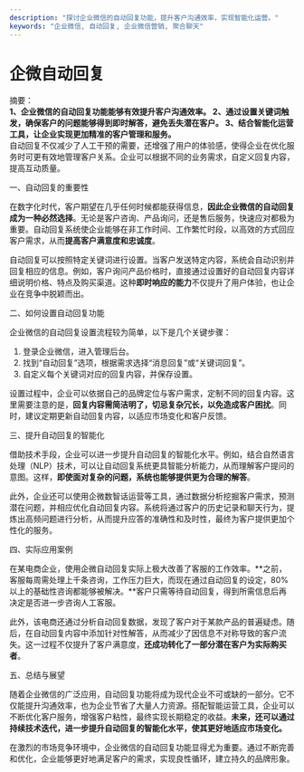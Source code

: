 ```yaml
---
description: "探讨企业微信的自动回复功能，提升客户沟通效率，实现智能化运营。"
keywords: "企业微信, 自动回复, 企业微信营销, 聚合聊天"
---
```

# 企微自动回复

摘要：  
**1、企业微信的自动回复功能能够有效提升客户沟通效率。 2、通过设置关键词触发，确保客户的问题能够得到即时解答，避免丢失潜在客户。 3、结合智能化运营工具，让企业实现更加精准的客户管理和服务。**  
自动回复不仅减少了人工干预的需要，还增强了用户的体验感，使得企业在优化服务时可更有效地管理客户关系。企业可以根据不同的业务需求，自定义回复内容，提高互动质量。

一、自动回复的重要性  

在数字化时代，客户期望在几乎任何时候都能获得信息，**因此企业微信的自动回复成为一种必然选择**。无论是客户咨询、产品询问，还是售后服务，快速应对都极为重要。自动回复系统使企业能够在非工作时间、工作繁忙时段，以高效的方式回应客户需求，从而**提高客户满意度和忠诚度**。

自动回复可以按照特定关键词进行设置。当客户发送特定内容，系统会自动识别并回复相应的信息。例如，客户询问产品价格时，直接通过设置好的自动回复内容详细说明价格、特点及购买渠道。这种**即时响应的能力**不仅提升了用户体验，也让企业在竞争中脱颖而出。

二、如何设置自动回复功能  

企业微信的自动回复设置流程较为简单，以下是几个关键步骤：  
1. 登录企业微信，进入管理后台。
2. 找到“自动回复”选项，根据需求选择“消息回复”或“关键词回复”。
3. 自定义每个关键词对应的回复内容，并保存设置。

设置过程中，企业可以依据自己的品牌定位与客户需求，定制不同的回复内容。这里需要注意的是，**回复内容需简洁明了，切忌复杂冗长，以免造成客户困扰**。同时，建议定期更新自动回复内容，以适应市场变化和客户反馈。

三、提升自动回复的智能化  

借助技术手段，企业可以进一步提升自动回复的智能化水平。例如，结合自然语言处理（NLP）技术，可以让自动回复系统更具智能分析能力，从而理解客户提问的意图。这样，**即使面对复杂的问题，系统也能够提供更为合理的解答**。

此外，企业还可以使用企微数智话运营等工具，通过数据分析挖掘客户需求，预测潜在问题，并相应优化自动回复内容。系统将通过客户的历史记录和聊天行为，提炼出高频问题进行分析，从而提升应答的准确性和及时性，最终为客户提供更加个性化的服务。

四、实际应用案例  

在某电商企业，使用企微自动回复实际上极大改善了客服的工作效率。**之前，客服每周需处理上千条咨询，工作压力巨大，而现在通过自动回复的设定，80%以上的基础性咨询都能够被解决。**客户只需等待自动回复，得到所需信息后再决定是否进一步咨询人工客服。

此外，该电商还通过分析自动回复数据，发现了客户对于某款产品的普遍疑虑。随后，在自动回复内容中添加针对性解答，从而减少了因信息不对称导致的客户流失。这一过程不仅提升了客户满意度，**还成功转化了一部分潜在客户为实际购买者**。

五、总结与展望  

随着企业微信的广泛应用，自动回复功能将成为现代企业不可或缺的一部分。它不仅能提升沟通效率，也为企业节省了大量人力资源。搭配智能运营工具，企业可以不断优化客户服务，增强客户粘性，最终实现长期稳定的收益。**未来，还可以通过持续技术迭代，进一步提升自动回复的智能化水平，使其更好地适应市场变化。**

在激烈的市场竞争环境中，企业微信的自动回复功能显得尤为重要。通过不断完善和优化，企业能够更好地满足客户的需求，实现良性循环，建立持久的品牌形象。
